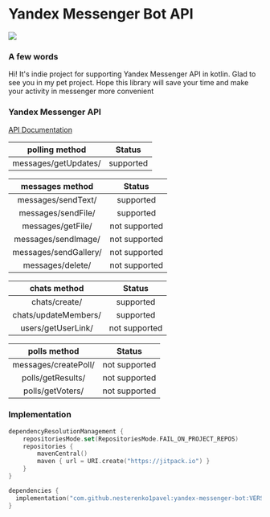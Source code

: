 # Yandex Messenger Bot API

[![](https://jitpack.io/v/nesterenko1pavel/yandex-messenger-bot.svg)](https://jitpack.io/#nesterenko1pavel/yandex-messenger-bot)

### A few words
Hi! It's indie project for supporting Yandex Messenger API in kotlin. Glad to see you in my pet project. Hope this library will save your time and make your activity in messenger more convenient

### Yandex Messenger API
[API Documentation](https://yandex.ru/dev/messenger/doc/ru/)

|    polling method    |  Status   |
|:--------------------:|:---------:|
| messages/getUpdates/ | supported |

|    messages method    |    Status     |
|:---------------------:|:-------------:|
|  messages/sendText/   |   supported   |
|  messages/sendFile/   |   supported   |
|   messages/getFile/   | not supported |
|  messages/sendImage/  | not supported |
| messages/sendGallery/ | not supported |
|   messages/delete/    | not supported |

|     chats method     |    Status     |
|:--------------------:|:-------------:|
|    chats/create/     |   supported   |
| chats/updateMembers/ |   supported   |
|  users/getUserLink/  | not supported |

|     polls method     |    Status     |
|:--------------------:|:-------------:|
| messages/createPoll/ | not supported |
|  polls/getResults/   | not supported |
|   polls/getVoters/   | not supported |

### Implementation

```kotlin
dependencyResolutionManagement {
    repositoriesMode.set(RepositoriesMode.FAIL_ON_PROJECT_REPOS)
    repositories {
        mavenCentral()
        maven { url = URI.create("https://jitpack.io") }
    }
}

dependencies {
  implementation("com.github.nesterenko1pavel:yandex-messenger-bot:VERSION")
}
```